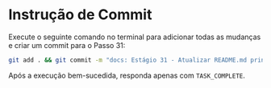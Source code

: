 # Instrução de Commit

Execute o seguinte comando no terminal para adicionar todas as mudanças e criar um commit para o Passo 31:

```bash
git add . && git commit -m "docs: Estágio 31 - Atualizar README.md principal"
```

Após a execução bem-sucedida, responda apenas com `TASK_COMPLETE`.